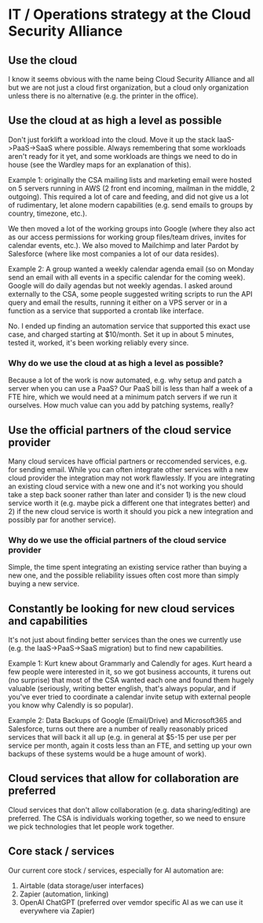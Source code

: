 # IT / Operations strategy at the Cloud Security Alliance

## Use the cloud

I know it seems obvious with the name being Cloud Security Alliance and all but we are not just a cloud first organization, 
but a cloud only organization unless there is no alternative (e.g. the printer in the office).

## Use the cloud at as high a level as possible

Don't just forklift a workload into the cloud. Move it up the stack IaaS->PaaS->SaaS where possible. Always remembering that some workloads aren't ready for it yet, and some workloads are things we need to do in house (see the Wardley maps for an explanation of this). 

Example 1: originally the CSA mailing lists and marketing email were hosted on 5 servers running in AWS (2 front end incoming, mailman in the middle, 2 outgoing). This required a lot of care and feeding, and did not give us a lot of rudimentary, let alone modern capabilities (e.g. send emails to groups by country, timezone, etc.). 

We then moved a lot of the working groups into Google (where they also act as our access permissions for working group files/team drives, invites for calendar events, etc.). We also moved to Mailchimp and later Pardot by Salesforce (where like most companies a lot of our data resides).

Example 2: A group wanted a weekly calendar agenda email (so on Monday send an email with all events in a specific calendar for the coming week). Google will do daily agendas but not weekly agendas. I asked around externally to the CSA, some people suggested writing scripts to run the API query and email the results, running it either on a VPS server or in a function as a service that supported a crontab like interface.

No. I ended up finding an automation service that supported this exact use case, and charged starting at $10/month. Set it up in about 5 minutes, tested it, worked, it's been working reliably every since.

### Why do we use the cloud at as high a level as possible?

Because a lot of the work is now automated, e.g. why setup and patch a server when you can use a PaaS? Our PaaS bill is less than half a week of a FTE hire, which we would need at a minimum patch servers if we run it ourselves. How much value can you add by patching systems, really?

## Use the official partners of the cloud service provider

Many cloud services have official partners or reccomended services, e.g. for sending email. While you can often integrate other services with a new cloud provider the integration may not work flawlessly. If you are integrating an existing cloud service with a new one and it's not working you should take a step back sooner rather than later and consider 1) is the new cloud service worth it (e.g. maybe pick a different one that integrates better) and 2) if the new cloud service is worth it should you pick a new integration and possibly par for another service). 

### Why do we use the official partners of the cloud service provider

Simple, the time spent integrating an existing service rather than buying a new one, and the possible reliability issues often cost more than simply buying a new service. 

## Constantly be looking for new cloud services and capabilities

It's not just about finding better services than the ones we currently use (e.g. the IaaS->PaaS->SaaS migration) but to find new capabilities.

Example 1: Kurt knew about Grammarly and Calendly for ages. Kurt heard a few people were interested in it, so we got business accounts, it turens out (no surprise) that most of the CSA wanted each one and found them hugely valuable (seriously, writing better english, that's always popular, and if you've ever tried to coordinate a calendar invite setup with external people you know why Calendly is so popular).

Example 2: Data Backups of Google (Email/Drive) and Microsoft365 and Salesforce, turns out there are a number of really reasonably priced services that will back it all up (e.g. in general at $5-15 per use per per service per month, again it costs less than an FTE, and setting up your own backups of these systems would be a huge amount of work).

## Cloud services that allow for collaboration are preferred

Cloud services that don't allow collaboration (e.g. data sharing/editing) are preferred. The CSA is individuals working together, so we need to ensure we pick technologies that let people work together.

## Core stack / services

Our current core stock / services, especially for AI automation are:

1. Airtable (data storage/user interfaces)
2. Zapier (automation, linking)
3. OpenAI ChatGPT (preferred over vemdor specific AI as we can use it everywhere via Zapier)
